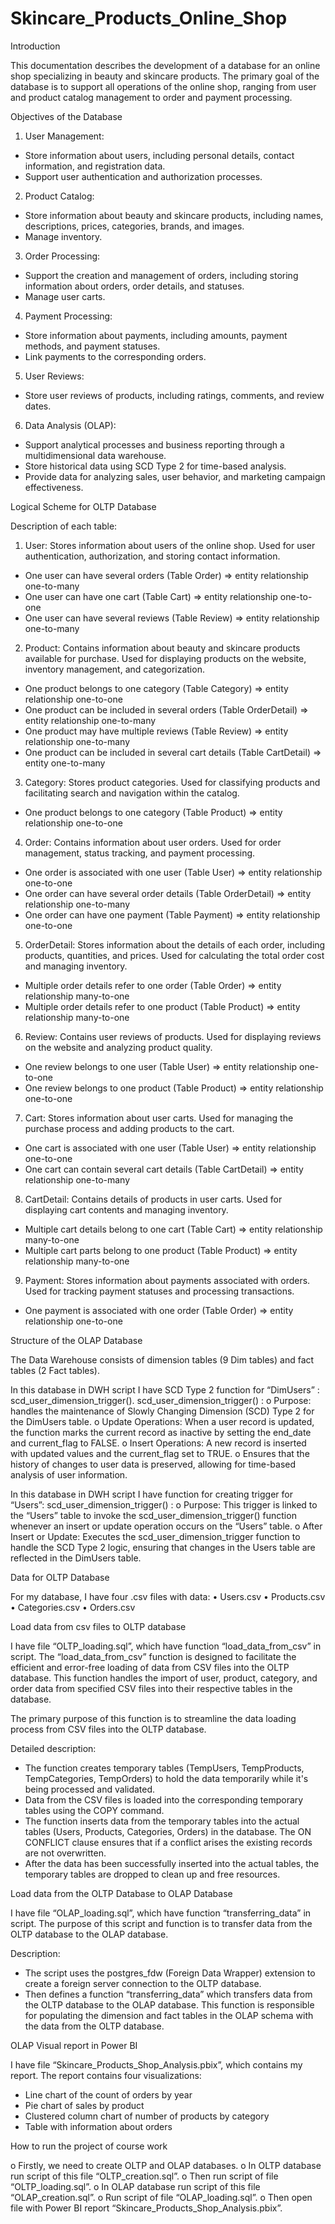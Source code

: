 # Skincare_Products_Online_Shop

Introduction

This documentation describes the development of a database for an online shop specializing in beauty and skincare products. The primary goal of the database is to support all operations of the online shop, ranging from user and product catalog management to order and payment processing.


Objectives of the Database

1.	User Management:
-	Store information about users, including personal details, contact information, and registration data.
-	Support user authentication and authorization processes.
2.	Product Catalog:
-	Store information about beauty and skincare products, including names, descriptions, prices, categories, brands, and images.
-	Manage inventory.
3.	Order Processing:
-	Support the creation and management of orders, including storing information about orders, order details, and statuses.
-	Manage user carts.
4.	Payment Processing:
-	Store information about payments, including amounts, payment methods, and payment statuses.
-	Link payments to the corresponding orders.
5.	User Reviews:
-	Store user reviews of products, including ratings, comments, and review dates.
6.	Data Analysis (OLAP):
-	Support analytical processes and business reporting through a multidimensional data warehouse.
-	Store historical data using SCD Type 2 for time-based analysis.
-	Provide data for analyzing sales, user behavior, and marketing campaign effectiveness.


Logical Scheme for OLTP Database

Description of each table:

1.	User: Stores information about users of the online shop. Used for user authentication, authorization, and storing contact information.

-	One user can have several orders (Table Order)  =>  entity relationship one-to-many
-	One user can have one cart (Table Cart)   =>  entity relationship one-to-one
-	One user can have several reviews (Table Review)  =>  entity relationship one-to-many

2.	Product: Contains information about beauty and skincare products available for purchase. Used for displaying products on the website, inventory management, and categorization.

-	One product belongs to one category (Table Category)  =>  entity relationship one-to-one 
-	One product can be included in several orders (Table OrderDetail)  =>  entity relationship one-to-many
-	One product may have multiple reviews (Table Review)  =>  entity relationship one-to-many
-	One product can be included in several cart details (Table CartDetail)  =>  entity one-to-many

3.	Category: Stores product categories. Used for classifying products and facilitating search and navigation within the catalog.

-	One product belongs to one category (Table Product)  =>  entity relationship one-to-one 


4.	Order: Contains information about user orders. Used for order management, status tracking, and payment processing.

-	One order is associated with one user (Table User)  =>  entity relationship one-to-one
-	One order can have several order details (Table OrderDetail)  =>  entity relationship one-to-many
-	One order can have one payment (Table Payment) =>  entity relationship one-to-one 

5.	OrderDetail: Stores information about the details of each order, including products, quantities, and prices. Used for calculating the total order cost and managing inventory.

-	Multiple order details refer to one order (Table Order)  =>  entity relationship many-to-one
-	Multiple order details refer to one product (Table Product)  =>  entity relationship many-to-one


6.	Review: Contains user reviews of products. Used for displaying reviews on the website and analyzing product quality.

-	One review belongs to one user (Table User)  =>  entity relationship one-to-one
-	One review belongs to one product (Table Product)  =>  entity relationship one-to-one

7.	Cart: Stores information about user carts. Used for managing the purchase process and adding products to the cart.

-	One cart is associated with one user (Table User)  =>  entity relationship one-to-one
-	One cart can contain several cart details (Table CartDetail)  =>  entity relationship one-to-many

8.	CartDetail: Contains details of products in user carts. Used for displaying cart contents and managing inventory.

-	Multiple cart details belong to one cart (Table Cart)  =>  entity relationship many-to-one
-	Multiple cart parts belong to one product (Table Product)  =>  entity relationship many-to-one

9.	Payment: Stores information about payments associated with orders. Used for tracking payment statuses and processing transactions.

-	One payment is associated with one order (Table Order)  =>  entity relationship one-to-one 



Structure of the OLAP Database

The Data Warehouse consists of dimension tables (9 Dim tables) and fact tables (2 Fact tables). 

In this database in DWH script I have SCD Type 2 function for “DimUsers” : scd_user_dimension_trigger().
scd_user_dimension_trigger() :
o	Purpose: handles the maintenance of Slowly Changing Dimension (SCD) Type 2 for the DimUsers table.
o	Update Operations: When a user record is updated, the function marks the current record as inactive by setting the end_date and current_flag to FALSE.
o	Insert Operations: A new record is inserted with updated values and the current_flag set to TRUE.
o	Ensures that the history of changes to user data is preserved, allowing for time-based analysis of user information.

In this database in DWH script I have function for creating trigger for “Users”: scd_user_dimension_trigger() :
o	Purpose: This trigger is linked to the “Users” table to invoke the scd_user_dimension_trigger() function whenever an insert or update operation occurs on the “Users” table.
o	After Insert or Update: Executes the scd_user_dimension_trigger function to handle the SCD Type 2 logic, ensuring that changes in the Users table are reflected in the DimUsers table.


Data for OLTP Database

For my database, I have four .csv files with data:
•	Users.csv
•	Products.csv
•	Categories.csv
•	Orders.csv


Load data from csv files to OLTP database

I have file “OLTP_loading.sql”, which have function “load_data_from_csv” in script. The “load_data_from_csv” function is designed to facilitate the efficient and error-free loading of data from CSV files into the OLTP database. This function handles the import of user, product, category, and order data from specified CSV files into their respective tables in the database.

The primary purpose of this function is to streamline the data loading process from CSV files into the OLTP database.

Detailed description:
-	The function creates temporary tables (TempUsers, TempProducts, TempCategories, TempOrders) to hold the data temporarily while it's being processed and validated.
-	Data from the CSV files is loaded into the corresponding temporary tables using the COPY command.
-	The function inserts data from the temporary tables into the actual tables (Users, Products, Categories, Orders) in the database. The ON CONFLICT clause ensures that if a conflict arises the existing records are not overwritten.
-	After the data has been successfully inserted into the actual tables, the temporary tables are dropped to clean up and free resources.


Load data from the OLTP Database to OLAP Database

I have file “OLAP_loading.sql”, which have function “transferring_data” in script. The purpose of this script and function is to transfer data from the OLTP database to the OLAP database.

Description:
-	The script uses the postgres_fdw (Foreign Data Wrapper) extension to create a foreign server connection to the OLTP database.
-	Then defines a function “transferring_data” which transfers data from the OLTP database to the OLAP database. This function is responsible for populating the dimension and fact tables in the OLAP schema with the data from the OLTP database.


OLAP Visual report in Power BI

I have file “Skincare_Products_Shop_Analysis.pbix”, which contains my report. 
The report contains four visualizations:
-	Line chart of the count of orders by year
-	Pie chart of sales by product
-	Clustered column chart of number of products by category
-	Table with information about orders

How to run the project of course work

o	Firstly, we need to create OLTP and OLAP databases.
o	In OLTP database run script of this file “OLTP_creation.sql”.
o	Then run script of file “OLTP_loading.sql”.
o	In OLAP database run script of this file “OLAP_creation.sql”.
o	Run script of file “OLAP_loading.sql”.
o	Then open file with Power BI report “Skincare_Products_Shop_Analysis.pbix”.